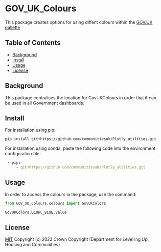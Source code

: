 # GOV_UK_Colours

This package creates options for using diffent colours within the [GOV.UK pallette](https://design-system.service.gov.uk/styles/colour/)

## Table of Contents

- [Background](#background)
- [Install](#install)
- [Usage](#usage)
- [License](#license)

## Background

This package centralises the location for GovUKColours in order that it can be used in all Government dashboards. 

## Install

For installation using pip:

```sh
pip install git+https://github.com/communitiesuk/Plotly_utilities.git
```

For installation using conda, paste the following code into the environment configuration file:

```yml
 - pip:
     - git+https://github.com/communitiesuk/Plotly_utilities.git
```


## Usage

In order to access the colours in the package, use the command:

```python
from GOV_UK_Colours.colours import GovUKColors

GovUKColors.DLUHC_BLUE.value
```

## License

[MIT](LICENSE) Copyright (c) 2022 Crown Copyright (Department for Levelling Up, Housing and Communities)